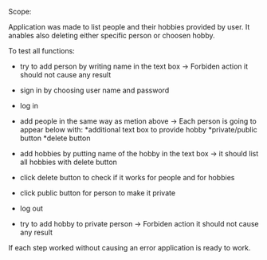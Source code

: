 Scope: 

Application was made to list people and their hobbies provided by user. It anables also deleting either specific person or choosen hobby. 


To test all functions: 
- try to add person by writing name in the text box -> Forbiden action it should not cause any result
- sign in by choosing user name and password
- log in  
- add people in the same way as metion above -> Each person is going to appear below with: *additional text box to provide hobby
*private/public button 
*delete button 

- add hobbies by putting name of the hobby in the text box -> it should list all hobbies with delete button
- click delete button to check if it works for people and for hobbies
- click public button for person to make it private
- log out
- try to add hobby to private person -> Forbiden action it should not cause any result

If each step worked without causing an error application is ready to work.


